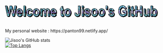 
<p align="center">
  <img src="text (3).gif" alt="animated" />
</p>

<br>
My personal website : https://panton99.netlify.app/


![Jisoo's GitHub stats](https://github-readme-stats.vercel.app/api?username=Panton99&show_icons=true&theme=transparent)
<br>
[![Top Langs](https://github-readme-stats.vercel.app/api/top-langs/?username=Panton99&layout=compact)](https://github.com/Panton99/github-readme-stats)
